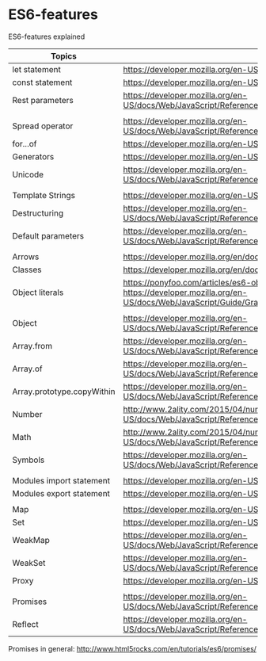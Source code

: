 # ES6-features
ES6-features explained

| Topics     | Reference    |
| -----------|--------------|
| let statement | https://developer.mozilla.org/en-US/docs/Web/JavaScript/Reference/Statements/let |
| const statement | https://developer.mozilla.org/en-US/docs/Web/JavaScript/Reference/Statements/const |
| Rest parameters | https://developer.mozilla.org/en-US/docs/Web/JavaScript/Reference/Functions/rest_parameters |
|  |  |
| Spread operator | https://developer.mozilla.org/en-US/docs/Web/JavaScript/Reference/Operators/Spread_operator |
| for...of | https://developer.mozilla.org/en-US/docs/Web/JavaScript/Reference/Statements/for...of |
| Generators | https://developer.mozilla.org/en-US/docs/Web/JavaScript/Reference/Iteration_protocols |
| Unicode | https://developer.mozilla.org/en-US/docs/Web/JavaScript/Reference/Global_Objects/RegExp/unicode  |
|  |  |
| Template Strings | https://developer.mozilla.org/en-US/docs/Web/JavaScript/Reference/template_strings |
| Destructuring | https://developer.mozilla.org/en-US/docs/Web/JavaScript/Reference/Operators/Destructuring_assignment |
| Default parameters | https://developer.mozilla.org/en-US/docs/Web/JavaScript/Reference/Functions/Default_parameters |
|  |  |
| Arrows  | https://developer.mozilla.org/en/docs/Web/JavaScript/Reference/Functions/Arrow_functions   |
| Classes | https://developer.mozilla.org/en/docs/Web/JavaScript/Reference/Classes |
| Object literals | https://ponyfoo.com/articles/es6-object-literal-features-in-depth, https://developer.mozilla.org/en-US/docs/Web/JavaScript/Guide/Grammar_and_types#Object_literals |
|  |  |
| Object | https://developer.mozilla.org/en-US/docs/Web/JavaScript/Reference/Global_Objects/Object/assign |
| Array.from | https://developer.mozilla.org/en-US/docs/Web/JavaScript/Reference/Global_Objects/Array/from |
| Array.of | https://developer.mozilla.org/en-US/docs/Web/JavaScript/Reference/Global_Objects/Array/of |
| Array.prototype.copyWithin | https://developer.mozilla.org/en-US/docs/Web/JavaScript/Reference/Global_Objects/Array/copyWithin |
| Number | http://www.2ality.com/2015/04/numbers-math-es6.html, https://developer.mozilla.org/en-US/docs/Web/JavaScript/Reference/Global_Objects/Number |
| Math | http://www.2ality.com/2015/04/numbers-math-es6.html, https://developer.mozilla.org/en-US/docs/Web/JavaScript/Reference/Global_Objects/Math |
| Symbols | https://developer.mozilla.org/en-US/docs/Web/JavaScript/Reference/Global_Objects/Symbol |
|  |  |
| Modules import statement | https://developer.mozilla.org/en-US/docs/Web/JavaScript/Reference/Statements/import |
| Modules export statement | https://developer.mozilla.org/en-US/docs/Web/JavaScript/Reference/Statements/export |
|  |  |
| Map | https://developer.mozilla.org/en-US/docs/Web/JavaScript/Reference/Global_Objects/Map |
| Set | https://developer.mozilla.org/en-US/docs/Web/JavaScript/Reference/Global_Objects/Set |
| WeakMap | https://developer.mozilla.org/en-US/docs/Web/JavaScript/Reference/Global_Objects/WeakMap |
| WeakSet | https://developer.mozilla.org/en-US/docs/Web/JavaScript/Reference/Global_Objects/WeakSet |
| Proxy | https://developer.mozilla.org/en-US/docs/Web/JavaScript/Reference/Global_Objects/Proxy |
|  |  |
| Promises | https://developer.mozilla.org/en-US/docs/Web/JavaScript/Reference/Global_Objects/Promise |
| Reflect | https://developer.mozilla.org/en-US/docs/Web/JavaScript/Reference/Global_Objects/Reflect |

Promises in general: http://www.html5rocks.com/en/tutorials/es6/promises/

